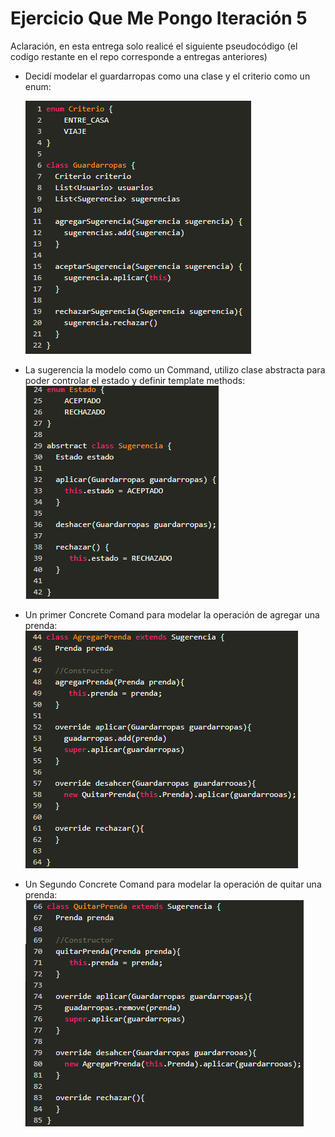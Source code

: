 
# Ejercicio Que Me Pongo Iteración 5

Aclaración, en esta entrega solo realicé el siguiente pseudocódigo (el codigo restante en el repo corresponde a entregas anteriores)

- Decidí modelar el guardarropas como una clase y el criterio como un enum:

     ![Guardarropas](Guardarropas.png) 

- La sugerencia la modelo como un Command, utilizo clase abstracta para poder controlar el estado y definir template methods:
     ![Sugerencia_Abstract](Sugerencia_Abstract.png) 
 
- Un primer Concrete Comand para modelar la operación de agregar una prenda:
     ![Agregar_Prenda](Agregar_Prenda.png) 
  
- Un Segundo Concrete Comand para modelar la operación de quitar una prenda:
     ![Quitar_Prenda](Quitar_Prenda.png) 
 
